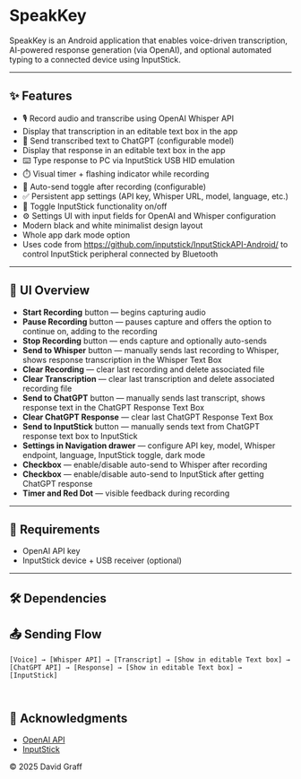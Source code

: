 # SpeakKey

SpeakKey is an Android application that enables voice-driven transcription, AI-powered response generation (via OpenAI), and optional automated typing to a connected device using InputStick.

---

## ✨ Features

- 🎙️ Record audio and transcribe using OpenAI Whisper API
- Display that transcription in an editable text box in the app
- 🤖 Send transcribed text to ChatGPT (configurable model)
- Display that response in an editable text box in the app
- ⌨️ Type response to PC via InputStick USB HID emulation
- ⏱️ Visual timer + flashing indicator while recording
- 📨 Auto-send toggle after recording (configurable)
- ✅ Persistent app settings (API key, Whisper URL, model, language, etc.)
- 🔘 Toggle InputStick functionality on/off
- ⚙️ Settings UI with input fields for OpenAI and Whisper configuration
- Modern black and white minimalist design layout
- Whole app dark mode option
- Uses code from https://github.com/inputstick/InputStickAPI-Android/ to control InputStick peripheral connected by Bluetooth

---

## 📸 UI Overview

- **Start Recording** button — begins capturing audio
- **Pause Recording** button — pauses capture and offers the option to continue on, adding to the recording
- **Stop Recording** button — ends capture and optionally auto-sends
- **Send to Whisper** button — manually sends last recording to Whisper, shows response transcription in the Whisper Text Box
- **Clear Recording** — clear last recording and delete associated file
- **Clear Transcription** — clear last transcription and delete associated recording file
- **Send to ChatGPT** button — manually sends last transcript, shows response text in the ChatGPT Response Text Box
- **Clear ChatGPT Response** — clear last ChatGPT Response Text Box
- **Send to InputStick** button — manually sends text from ChatGPT response text box to InputStick
- **Settings in Navigation drawer** — configure API key, model, Whisper endpoint, language, InputStick toggle, dark mode
- **Checkbox** — enable/disable auto-send to Whisper after recording
- **Checkbox** — enable/disable auto-send to InputStick after getting ChatGPT response
- **Timer and Red Dot** — visible feedback during recording

---


## 🧪 Requirements

- OpenAI API key
- InputStick device + USB receiver (optional)

---



## 🛠️ Dependencies


## 📤 Sending Flow

```plaintext
[Voice] → [Whisper API] → [Transcript] → [Show in editable Text box] → [ChatGPT API] → [Response] → [Show in editable Text box] → [InputStick]

                                                          
```


## 🤝 Acknowledgments

- [OpenAI API](https://platform.openai.com/)
- [InputStick](https://www.inputstick.com/)


 © 2025 David Graff

